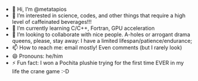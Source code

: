 - 👋 Hi, I’m @metatapios
- 👀 I’m interested in science, codes, and other things that require a high level of caffeinated beverages!!!
- 🌱 I’m currently learning C/C++, Fortran, GPU acceleration
- 💞️ I’m looking to collaborate with nice people. A-holes or arrogant drama queens, please, stay away: I have a limited lifespan/patience/endurance;
- 📫 How to reach me: email mostly! Even comments (but I rarely look)
- 😄 Pronouns: he/him
- ⚡ Fun fact: I won a Pochita plushie trying for the first time EVER in my life the crane game :-D 

<!---
metatapios/metatapios is a ✨ special ✨ repository because its `README.md` (this file) appears on your GitHub profile.
You can click the Preview link to take a look at your changes.
--->
